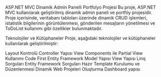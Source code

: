 ASP.NET MVC Dinamik Admin Panelli Portfolyo Projesi
Bu proje, ASP.NET MVC kullanılarak geliştirilmiş dinamik admin paneli ve portföy projesidir. Proje içerisinde, veritabanı tabloları üzerinde dinamik CRUD işlemleri, istatistik bilgilerinin görüntülenmesi, gönderilen mesajların yönetilmesi ve ToDoList kullanımı gibi özellikler bulunmaktadır.

Teknolojiler ve Kütüphaneler
Proje, aşağıdaki teknolojiler ve kütüphaneler kullanılarak geliştirilmiştir:

Layout Kontrolü
Controller Yapısı
View Components ile Partial View Kullanımı
Code First
Entity Framework
Model Yapısı
View Yapısı
Linq Sorguları
Entity Framework Sorguları
Hazır Template Kurulumu ve Düzenlenmesi
Dinamik Web Projeleri Oluşturma
Dashboard yapısı
